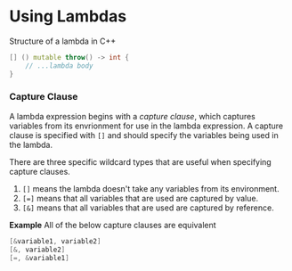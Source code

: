 # Using Lambdas
Structure of a lambda in C++
```C++
[] () mutable throw() -> int {
	// ...lambda body
}
```

### Capture Clause
A lambda expression begins with a *capture clause*, which captures variables from its envrionment for use in the lambda expression. A capture clause is specified with `[]` and should specify the variables being used in the lambda.

There are three specific wildcard types that are useful when specifying capture clauses.
1. `[]` means the lambda doesn't take any variables from its environment.
2. `[=]` means that all variables that are used are captured by value.
3. `[&]` means that all variables that are used are captured by reference.

**Example**
All of the below capture clauses are equivalent
```C++
[&variable1, variable2]
[&, variable2]
[=, &variable1]
```
